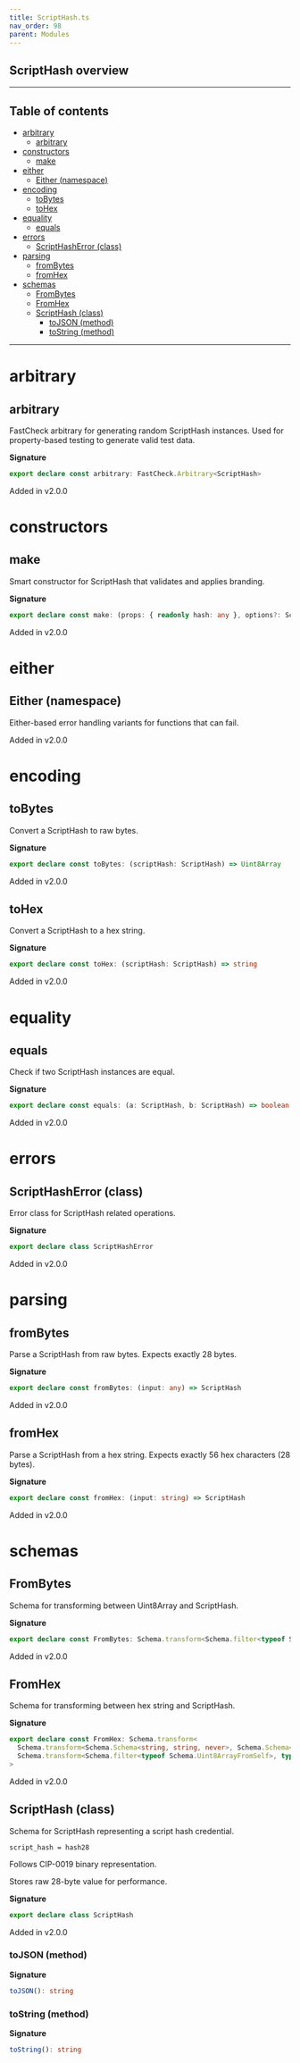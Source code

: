 ```yaml
---
title: ScriptHash.ts
nav_order: 98
parent: Modules
---
```


## ScriptHash overview

---

<h2 class="text-delta">Table of contents</h2>

- [arbitrary](#arbitrary)
  - [arbitrary](#arbitrary-1)
- [constructors](#constructors)
  - [make](#make)
- [either](#either)
  - [Either (namespace)](#either-namespace)
- [encoding](#encoding)
  - [toBytes](#tobytes)
  - [toHex](#tohex)
- [equality](#equality)
  - [equals](#equals)
- [errors](#errors)
  - [ScriptHashError (class)](#scripthasherror-class)
- [parsing](#parsing)
  - [fromBytes](#frombytes)
  - [fromHex](#fromhex)
- [schemas](#schemas)
  - [FromBytes](#frombytes-1)
  - [FromHex](#fromhex-1)
  - [ScriptHash (class)](#scripthash-class)
    - [toJSON (method)](#tojson-method)
    - [toString (method)](#tostring-method)

---

# arbitrary

## arbitrary

FastCheck arbitrary for generating random ScriptHash instances.
Used for property-based testing to generate valid test data.

**Signature**

```ts
export declare const arbitrary: FastCheck.Arbitrary<ScriptHash>
```

Added in v2.0.0

# constructors

## make

Smart constructor for ScriptHash that validates and applies branding.

**Signature**

```ts
export declare const make: (props: { readonly hash: any }, options?: Schema.MakeOptions | undefined) => ScriptHash
```

Added in v2.0.0

# either

## Either (namespace)

Either-based error handling variants for functions that can fail.

Added in v2.0.0

# encoding

## toBytes

Convert a ScriptHash to raw bytes.

**Signature**

```ts
export declare const toBytes: (scriptHash: ScriptHash) => Uint8Array
```

Added in v2.0.0

## toHex

Convert a ScriptHash to a hex string.

**Signature**

```ts
export declare const toHex: (scriptHash: ScriptHash) => string
```

Added in v2.0.0

# equality

## equals

Check if two ScriptHash instances are equal.

**Signature**

```ts
export declare const equals: (a: ScriptHash, b: ScriptHash) => boolean
```

Added in v2.0.0

# errors

## ScriptHashError (class)

Error class for ScriptHash related operations.

**Signature**

```ts
export declare class ScriptHashError
```

Added in v2.0.0

# parsing

## fromBytes

Parse a ScriptHash from raw bytes.
Expects exactly 28 bytes.

**Signature**

```ts
export declare const fromBytes: (input: any) => ScriptHash
```

Added in v2.0.0

## fromHex

Parse a ScriptHash from a hex string.
Expects exactly 56 hex characters (28 bytes).

**Signature**

```ts
export declare const fromHex: (input: string) => ScriptHash
```

Added in v2.0.0

# schemas

## FromBytes

Schema for transforming between Uint8Array and ScriptHash.

**Signature**

```ts
export declare const FromBytes: Schema.transform<Schema.filter<typeof Schema.Uint8ArrayFromSelf>, typeof ScriptHash>
```

Added in v2.0.0

## FromHex

Schema for transforming between hex string and ScriptHash.

**Signature**

```ts
export declare const FromHex: Schema.transform<
  Schema.transform<Schema.Schema<string, string, never>, Schema.Schema<Uint8Array, Uint8Array, never>>,
  Schema.transform<Schema.filter<typeof Schema.Uint8ArrayFromSelf>, typeof ScriptHash>
>
```

Added in v2.0.0

## ScriptHash (class)

Schema for ScriptHash representing a script hash credential.

```
script_hash = hash28
```

Follows CIP-0019 binary representation.

Stores raw 28-byte value for performance.

**Signature**

```ts
export declare class ScriptHash
```

Added in v2.0.0

### toJSON (method)

**Signature**

```ts
toJSON(): string
```

### toString (method)

**Signature**

```ts
toString(): string
```
